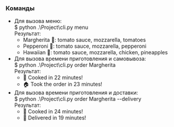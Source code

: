 ### Команды
- Для вызова меню:\
$ python .\Project\cli.py menu\
Результат:
  - Margherita 🧀: tomato sauce, mozzarella, tomatoes
  - Pepperoni 🍕: tomato sauce, mozzarella, pepperoni
  - Hawaiian 🍍: tomato sauce, mozzarella, chicken, pineapples
- Для вызова времени приготовления и самовывоза:\
$ python .\Project\cli.py order Margherita\
Результат:
  - 🍳 Cooked in 22 minutes!
  - 🏠 Took the order in 23 minutes!
- Для вызова времени приготовления и доставки:\
$ python .\Project\cli.py order Margherita --delivery\
Результат:
  - 🍳 Cooked in 24 minutes!
  - 🛵 Delivered in 19 minutes!
